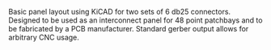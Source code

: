 Basic panel layout using KiCAD for two sets of 6 db25 connectors. Designed to be
used as an interconnect panel for 48 point patchbays and to be fabricated by a
PCB manufacturer. Standard gerber output allows for arbitrary CNC usage.
